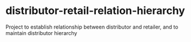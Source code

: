 # distributor-retail-relation-hierarchy
Project to establish relationship between distributor and retailer, and to maintain distributor hierarchy
